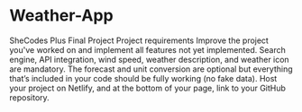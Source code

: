 # Weather-App
SheCodes Plus Final Project
Project requirements
Improve the project you've worked on and implement all features not yet implemented. Search engine, API integration, wind speed, weather description, and weather icon are mandatory. The forecast and unit conversion are optional but everything that’s included in your code should be fully working (no fake data).
Host your project on Netlify, and at the bottom of your page, link to your GitHub repository.
